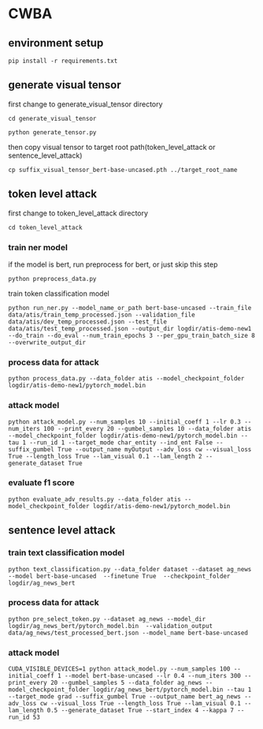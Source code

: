 # CWBA
## environment setup
```
pip install -r requirements.txt
```
## generate visual tensor
first change to generate_visual_tensor directory
```
cd generate_visual_tensor
```
```
python generate_tensor.py
```
then copy visual tensor to target root path(token_level_attack or sentence_level_attack)
```
cp suffix_visual_tensor_bert-base-uncased.pth ../target_root_name
```
## token level attack
first change to token_level_attack directory
```
cd token_level_attack
```
### train ner model
if the model is bert, run preprocess for bert, or just skip this step
```
python preprocess_data.py
```
train token classification model
```
python run_ner.py --model_name_or_path bert-base-uncased --train_file data/atis/train_temp_processed.json --validation_file data/atis/dev_temp_processed.json --test_file data/atis/test_temp_processed.json --output_dir logdir/atis-demo-new1 --do_train --do_eval --num_train_epochs 3 --per_gpu_train_batch_size 8 --overwrite_output_dir
```
### process data for attack
```
python process_data.py --data_folder atis --model_checkpoint_folder logdir/atis-demo-new1/pytorch_model.bin
```
### attack model
```
python attack_model.py --num_samples 10 --initial_coeff 1 --lr 0.3 --num_iters 100 --print_every 20 --gumbel_samples 10 --data_folder atis --model_checkpoint_folder logdir/atis-demo-new1/pytorch_model.bin --tau 1 --run_id 1 --target_mode char_entity --ind_ent False --suffix_gumbel True --output_name myOutput --adv_loss cw --visual_loss True --length_loss True --lam_visual 0.1 --lam_length 2 --generate_dataset True
```

### evaluate f1 score
```
python evaluate_adv_results.py --data_folder atis --model_checkpoint_folder logdir/atis-demo-new1/pytorch_model.bin
```

## sentence level attack

### train text classification model
```
python text_classification.py --data_folder dataset --dataset ag_news --model bert-base-uncased  --finetune True  --checkpoint_folder  logdir/ag_news_bert
```

### process data for attack
```
python pre_select_token.py --dataset ag_news --model_dir logdir/ag_news_bert/pytorch_model.bin  --validation_output data/ag_news/test_processed_bert.json --model_name bert-base-uncased
```

### attack model
```
CUDA_VISIBLE_DEVICES=1 python attack_model.py --num_samples 100 --initial_coeff 1 --model bert-base-uncased --lr 0.4 --num_iters 300 --print_every 20 --gumbel_samples 5 --data_folder ag_news --model_checkpoint_folder logdir/ag_news_bert/pytorch_model.bin --tau 1 --target_mode grad --suffix_gumbel True --output_name bert_ag_news --adv_loss cw --visual_loss True --length_loss True --lam_visual 0.1 --lam_length 0.5 --generate_dataset True --start_index 4 --kappa 7 --run_id 53
```